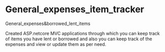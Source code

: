 # General_expenses_item_tracker
General_expenses&amp;borrowed_lent_items


Created ASP.netcore MVC applications through which you can keep track of items you have lent or borrowed and also you can keep track of the expenses and view or update them as per need.
